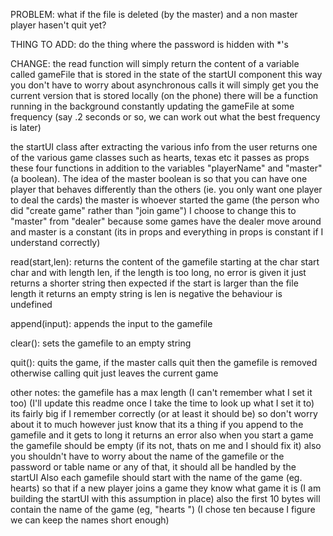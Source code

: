 PROBLEM: what if the file is deleted (by the master) and a non master player hasen't quit yet?

THING TO ADD: do the thing where the password is hidden with *'s



CHANGE:
the read function will simply return the content of a variable called gameFile
that is stored in the state of the startUI component
this way you don't have to worry about asynchronous calls
it will simply get you the current version that is stored locally (on the phone)
there will be a function running in the background constantly updating the gameFile
at some frequency (say .2 seconds or so, we can work out what the best frequency is later)




the startUI class after extracting the various info from
the user returns one of the various game classes such as hearts, texas etc
it passes as props these four functions in addition to the variables "playerName"
and "master" (a boolean). The idea of the master boolean is so that
you can have one player that behaves differently than the others
(ie. you only want one player to deal the cards)
the master is whoever started the game (the person who did "create game"
rather than "join game")
I choose to change this to "master" from "dealer" because
some games have the dealer move around and master is a constant
(its in props and everything in props is constant if I understand correctly)

read(start,len):
  returns the content of the gamefile starting at the char start char
  and with length len, if the length is too long, no error is given
  it just returns a shorter string then expected
  if the start is larger than the file length it returns an empty string
  is len is negative the behaviour is undefined

append(input):
  appends the input to the gamefile

clear():
  sets the gamefile to an empty string

quit():
  quits the game, if the master calls quit then the gamefile is removed
  otherwise calling quit just leaves the current game

other notes:
  the gamefile has a max length (I can't remember what I set it too)
  (I'll update this readme once I take the time to look up what I set it to)
  its fairly big if I remember correctly (or at least it should be)
  so don't worry about it to much however just know that its a thing
  if you append to the gamefile and it gets to long it returns an error
  also when you start a game the gamefile should be empty
  (if its not, thats on me and I should fix it)
  also you shouldn't have to worry about the name of the gamefile
  or the password or table name or any of that, it should all be
  handled by the startUI
  Also each gamefile should start with the name of the game (eg. hearts)
  so that if a new player joins a game they know what game it is
  (I am building the startUI with this assumption in place)
  also the first 10 bytes will contain the name of the game (eg, "hearts    ")
  (I chose ten because I figure we can keep the names short enough)










